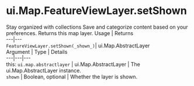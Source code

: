  
#  ui.Map.FeatureViewLayer.setShown
Stay organized with collections  Save and categorize content based on your preferences. 
Returns this map layer.
Usage | Returns  
---|---  
`FeatureViewLayer.setShown(_shown_)`|  ui.Map.AbstractLayer  
Argument | Type | Details  
---|---|---  
this: `ui.map.abstractlayer` | ui.Map.AbstractLayer | The ui.Map.AbstractLayer instance.  
`shown` | Boolean, optional | Whether the layer is shown.  
